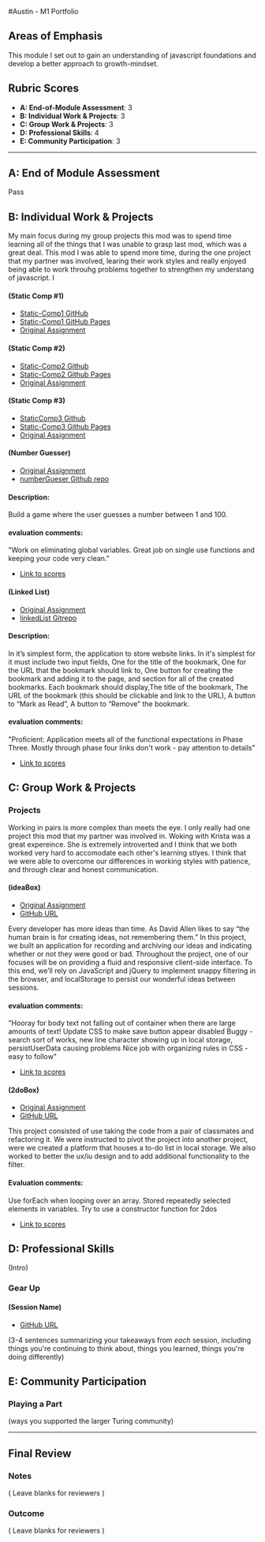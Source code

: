 #Austin - M1 Portfolio

## Areas of Emphasis

This module I set out to gain an understanding of javascript foundations and develop a better approach to growth-mindset.  

## Rubric Scores

* **A: End-of-Module Assessment**: 3
* **B: Individual Work & Projects**: 3
* **C: Group Work & Projects**: 3
* **D: Professional Skills**: 4
* **E: Community Participation**: 3

-----------------------

## A: End of Module Assessment

Pass


## B: Individual Work & Projects

My main focus during my group projects this mod was to spend time learning all of the things that I was unable to grasp last mod, which was a great deal.  This mod I was able to spend more time, during the one project that my partner was involved, learing their work styles and really enjoyed being able to work throuhg problems together to strengthen my understang of javascript.  I 

#### (Static Comp #1)

* [Static-Comp1 GitHub](https://github.com/Awiedenman/1-static-comp)
* [Static-Comp1 GitHub Pages](https://awiedenman.github.io/1-static-comp/)
* [Original Assignment](http://frontend.turing.io/projects/m1-static-comp-1.html)

#### (Static Comp #2)

* [Static-Comp2 Github](https://github.com/Awiedenman/2-static-comp)
* [Static-Comp2 Github Pages](https://awiedenman.github.io/2-static-comp/)
* [Original Assignment](http://frontend.turing.io/projects/m1-static-comp-2.html)

#### (Static Comp #3)

* [StaticComp3 Github](https://github.com/Awiedenman/3-static-comp)
* [Static-Comp3 Github Pages](https://awiedenman.github.io/3-static-comp/)
* [Original Assignment](http://frontend.turing.io/projects/m1-static-comp-3.html)


#### (Number Guesser)
* [Original Assignment](http://frontend.turing.io/projects/number-guesser.html)
* [numberGueser Github repo](https://github.com/Awiedenman/number-guesser2)

#### Description:
Build a game where the user guesses a number between 1 and 100.

#### evaluation comments:
"Work on eliminating global variables.  Great job on single use functions and keeping your code very clean."

* [Link to scores](https://github.com/turingschool/front-end-submissions-public/blob/master/1801/mod-1/number-guesser/austin-wiedenman.md)


#### (Linked List)
* [Original Assignment](http://frontend.turing.io/projects/linked-list.html)
* [linkedList Gitrepo](https://github.com/Awiedenman/linked_list2)

#### Description:
In it’s simplest form, the application to store website links.
In it's simplest for it must include two input fields, One for the title of the bookmark, One for the URL that the bookmark should link to, One button for creating the bookmark and adding it to the page, and section for all of the created bookmarks. Each bookmark should display,The title of the bookmark, The URL of the bookmark (this should be clickable and link to the URL), A button to “Mark as Read”, A button to “Remove” the bookmark. 

#### evaluation comments:
"Proficient: Application meets all of the functional expectations in Phase Three. Mostly through phase four links don't work - pay attention to details"
* [Link to scores](https://github.com/turingschool/front-end-submissions-public/blob/master/1801/mod-1/linked-list/austin-kent.md)

## C: Group Work & Projects

### Projects

Working in pairs is more complex than meets the eye.  I only really had one project this mod that my partner was involved in.  Woking with Krista was a great expereince.  She is extremely introverted and I think that we both worked very hard to accomodate each other's learning stlyes.  I think that we were able to overcome our differences in working styles with patience, and through clear and honest communication. 


#### (ideaBox)
* [Original Assignment](http://frontend.turing.io/projects/ideabox.html)
* [GitHub URL](https://github.com/Awiedenman/ideabox2)

Every developer has more ideas than time. As David Allen likes to say “the human brain is for creating ideas, not remembering them.” In this project, we built an application for recording and archiving our ideas and indicating whether or not they were good or bad. Throughout the project, one of our focuses will be on providing a fluid and responsive client-side interface. To this end, we’ll rely on JavaScript and jQuery to implement snappy filtering in the browser, and localStorage to persist our wonderful ideas between sessions.

#### evaluation comments:
"Hooray for body text not falling out of container when there are large amounts of text!
Update CSS to make save button appear disabled
Buggy - search sort of works, new line character showing up in local storage, persistUserData causing problems
Nice job with organizing rules in CSS - easy to follow"

* [Link to scores](https://github.com/turingschool/front-end-submissions-public/blob/master/1801/mod-1/idea-box/krista-austin.md)

#### (2doBox)
* [Original Assignment](http://frontend.turing.io/projects/2DoBox-Pivot-Mod1.html)
* [GitHub URL](https://github.com/Awiedenman/2DoBox)

This project consisted of use taking the code from a pair of classmates and refactoring it. We were instructed to pivot the project into another project, were we created a platform that houses a to-do list in local storage. We also worked to better the ux/iu design and to add additional functionality to the filter.

#### Evaluation comments:
Use forEach when looping over an array. Stored repeatedly selected elements in variables.  Try to use a constructor function for 2dos

* [Link to scores](https://github.com/turingschool/front-end-submissions-public/blob/master/1801/mod-1/to-do-box/austin-laura.md)



## D: Professional Skills
(Intro)

### Gear Up
#### (Session Name)

* [GitHub URL]()

(3-4 sentences summarizing your takeaways from _each_ session, including things you're continuing to think about, things you learned, things you're doing differently)

## E: Community Participation

### Playing a Part

(ways you supported the larger Turing community)

------------------

## Final Review

### Notes

( Leave blanks for reviewers )

### Outcome

( Leave blanks for reviewers )
